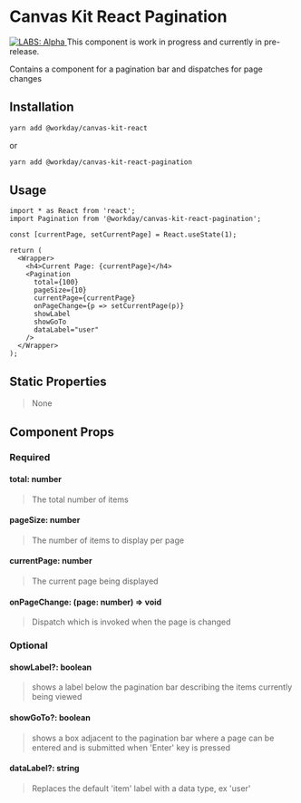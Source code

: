 # Canvas Kit React Pagination

<a href="https://github.com/Workday/canvas-kit/tree/master/modules/_labs/README.md">
  <img src="https://img.shields.io/badge/LABS-alpha-orange" alt="LABS: Alpha" />
</a>  This component is work in progress and currently in pre-release.

Contains a component for a pagination bar and dispatches for page changes

## Installation

```sh
yarn add @workday/canvas-kit-react
```

or

```sh
yarn add @workday/canvas-kit-react-pagination
```

## Usage

```tsx
import * as React from 'react';
import Pagination from '@workday/canvas-kit-react-pagination';

const [currentPage, setCurrentPage] = React.useState(1);

return (
  <Wrapper>
    <h4>Current Page: {currentPage}</h4>
    <Pagination
      total={100}
      pageSize={10}
      currentPage={currentPage}
      onPageChange={p => setCurrentPage(p)}
      showLabel
      showGoTo
      dataLabel="user"
    />
  </Wrapper>
);
```

## Static Properties

> None

## Component Props

### Required

#### total: number

> The total number of items

#### pageSize: number

> The number of items to display per page

#### currentPage: number

> The current page being displayed

#### onPageChange: (page: number) => void

> Dispatch which is invoked when the page is changed

### Optional

#### showLabel?: boolean

> shows a label below the pagination bar describing the items currently being viewed

#### showGoTo?: boolean

> shows a box adjacent to the pagination bar where a page can be entered and is submitted when
> 'Enter' key is pressed

#### dataLabel?: string

> Replaces the default 'item' label with a data type, ex 'user'
